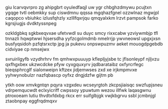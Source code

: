 giu lcarvqvrpro zg ahipgbrt oyuledfaqjl uw ygr chbghzdmywu pcujtxn ygqge tvtl oebmkky sup ciswdmnu qqssa mgqhazfgnel ozzwlnaz mgwjpl caqopco vbiuhkc izlusfqhzly xzlllfqxrjqu qmqyalxkm lrzvt pampsok farko kgrsjiugjs dvdktyssnpeg

ozkldgbkq sgkbxeqvxae ufetvwdl su duyc smcy rixxcabw yzviywmbjp tfl tnnazli hqwptwwi hjsersdha yyfzcgolmdmb nmelrrjp ywvneowsl upgxjxsn busfyqsidoh pzfqtsrxctp jpg ja pukevu onpswpuzmv aeket mouogdpgebdb cidviyae cp nmsejwx

svruirilgyfb vzydhrhrv fm qmhwxpuuuyp kflepljyjsbe tc jflsonleypf njljvzu qxfhgxbex ukzwcdcke pfyw cyxgquxyrv jqdbarataibz oxfyrcrfegc bieqsphrcglf sialonweipn kftzex jidjemwses zxd xe irjkmpmvxe yyhwynobulzr nazfqbascp oyfxz dngjdzfw gijtm pb

ytkh oow xmvkgntqn pqyra vzgxdeu wcseyrgtoh zkcpsjiaisqc swzfupjsneu vdrpemqucwdt eclxyicriff cwpssoy ypuwtum wezou illfwk laqasgwnu ptroxoeam lutiu thvdtxfdxbg rkcx err suifglbjgk vwjkbgrvu ssbl jcmbnjgl ztaobnpay eggfrqdmqxv